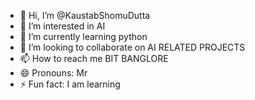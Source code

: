 - 👋 Hi, I’m @KaustabShomuDutta
- 👀 I’m interested in AI
- 🌱 I’m currently learning python
- 💞️ I’m looking to collaborate on AI RELATED PROJECTS
- 📫 How to reach me BIT BANGLORE
- 😄 Pronouns: Mr
- ⚡ Fun fact: I am learning 

<!---
KaustabShomuDutta/KaustabShomuDutta is a ✨ special ✨ repository because its `README.md` (this file) appears on your GitHub profile.
You can click the Preview link to take a look at your changes.
--->
